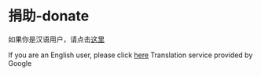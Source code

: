 # 捐助-donate
如果你是汉语用户，请点击<a href="https://github.com/anyuxurl/Donate/blob/master/Chinese.md">这里</a>

If you are an English user, please click <a href="https://www.lanzoux.com/">here</a> 
Translation service provided by Google
